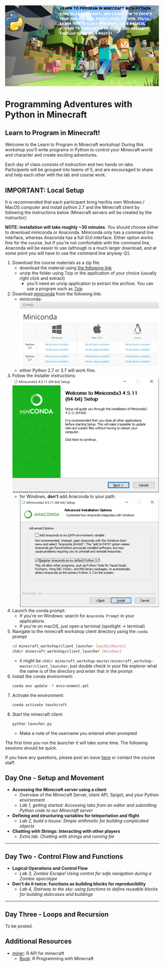 ![](imgs/minecraft-py-course.png)

Programming Adventures with Python in Minecraft
=================================================

## Learn to Program in Minecraft!

Welcome to the Learn to Program in Minecraft workshop! During this workshop you'll write programs in Python to control your Minecraft world and character and create exciting adventures. 

Each day of class consists of instruction and two hands on labs. Participants will be grouped into teams of 5, and are encouraged to share and help each other with the lab and course work. 

## IMPORTANT: Local Setup

It is recommended that each participant bring her/his own Windows / MacOS computer and install python 2.7 and the Minecraft client by following the instructions below (Minecraft servers will be created by the instructor):

**NOTE: installation will take roughly ~30 minutes**. You should choose either to download miniconda or Anaconda. Miniconda only has a command line interface, whereas Anaconda has a full GUI interface. Either option works fine for the course, but if you're not comfortable with the command line, Anaconda will be easier to use (although is a much larger download, and at some point you will have to use the command line anyway :wink:).

1. Download the course materials as a zip file:
    - download the material using [the following link](https://github.com/akzaidi/minecraft_workshop/archive/master.zip)
    - unzip the folder using 7zip or the application of your choice (usually right click and extract)
        - you'll need an unzip application to extract the archive. You can use a program such as [7zip](https://www.7-zip.org/download.html)
2. Download [miniconda](https://conda.io/miniconda.html) from the following link:
    * miniconda: ![](imgs/1-conda-download.PNG)
    * either Python 2.7 or 3.7 will work fine.
3. Follow the installer instructions:
    ![](imgs/2-installer.PNG)
    * for Windows, **don't** add Anaconda to your path:
    ![](imgs/3-prompt-path.PNG)
4. Launch the conda prompt: 
    - If you're on Windows: search for `Anaconda Prompt` in your applications.
    - If you're on macOS, just open a terminal (spotlight -> terminal)
5. Navigate to the minecraft workshop client directory using the `conda` prompt
    ```bash
    cd minecraft_workshop/client_launcher [macOS/Ubuntu]
    chdir minecraft_workshop/client_launcher [Windows]
    ```
    - it might be `chdir minecraft_workshop-master/minecraft_workshop-master/client_launcher`, just double check in your file explorer what the name is of the directory and enter that in the prompt
6. Install the conda environment:
    ```bash
    conda env update -f environment.yml
    ```
7. Activate the environment:
    ```bash
    conda activate teachcraft
    ```
8. Start the minecraft client:
    ```bash
    python launcher.py
    ```
    * Make a note of the username you entered when prompted

The first time you run the launcher it will take some time. The following sessions should be quick.

If you have any questions, please post an issue [here](https://github.com/akzaidi/minecraft_workshop/issues) or contact the course staff.

## Day One - Setup and Movement

* **Accessing the Minecraft server using a client**
    - Overview of the Minecraft Server, client API, Spigot, and your Python environment
    - _Lab 1, getting started: Accessing labs from an editor and submitting Python code to our Minecraft server_
* **Defining and structuring variables for teleportation and flight** 
    - _Lab 2, build a house: Simple arithmetic for building complicated objects_
* **Chatting with Strings: Interacting with other players**
    - _Extra lab: Chatting with strings and running far_


****

## Day Two - Control Flow and Functions

* **Logical Operations and Control Flow**
    - _Lab 3, Zombie Escape! Using control for safe navigation during a Zombie apocolype_
* **Don't do it twice: functions as building blocks for reproducibility**
    - _Lab 4, Stairway to the sky: using functions to define reusable blocks for building staircases and buildings_

****

## Day Three - Loops and Recursion

To be posted.

## Additional Resources

- [miner](https://github.com/ropenscilabs/miner): R API for minecraft
    * [Book](https://github.com/ropenscilabs/miner): R Programming with Minecraft